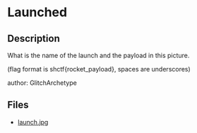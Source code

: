 # Launched 

## Description

What is the name of the launch and the payload in this picture.
(flag format is shctf{rocket_payload}, spaces are underscores)

author: GlitchArchetype

## Files

* [launch.jpg](files/launch.jpg)

